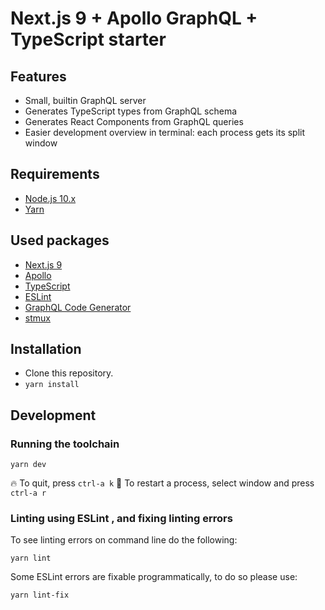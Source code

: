# Next.js 9 + Apollo GraphQL + TypeScript starter

## Features

- Small, builtin GraphQL server
- Generates TypeScript types from GraphQL schema
- Generates React Components from GraphQL queries
- Easier development overview in terminal: each process gets its split window


## Requirements

- [Node.js 10.x](https://nodejs.org/en/download/)
- [Yarn](https://yarnpkg.com)


## Used packages

- [Next.js 9](https://github.com/zeit/next.js/tree/v9.0.2)
- [Apollo](https://www.apollographql.com/)
- [TypeScript](https://www.typescriptlang.org/)
- [ESLint](https://eslint.org/)
- [GraphQL Code Generator](https://graphql-code-generator.com/docs/getting-started/)
- [stmux](https://github.com/rse/stmux)


## Installation

- Clone this repository.
- `yarn install`


## Development

### Running the toolchain

```
yarn dev
```

🔥 To quit, press `ctrl-a k`
🔄 To restart a process, select window and press `ctrl-a r`


### Linting using ESLint , and fixing linting errors

To see linting errors on command line do the following: 

```
yarn lint
```

Some ESLint errors are fixable programmatically, to do so please use:

```
yarn lint-fix
```






